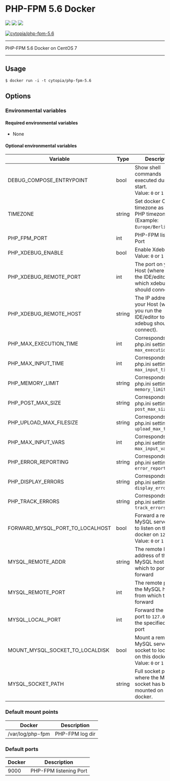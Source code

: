# PHP-FPM 5.6 Docker

[![](https://images.microbadger.com/badges/version/cytopia/php-fpm-5.6.svg)](https://microbadger.com/images/cytopia/php-fpm-5.6 "php-fpm-5.6") [![](https://images.microbadger.com/badges/image/cytopia/php-fpm-5.6.svg)](https://microbadger.com/images/cytopia/php-fpm-5.6 "php-fpm-5.6") [![](https://images.microbadger.com/badges/license/cytopia/php-fpm-5.6.svg)](https://microbadger.com/images/cytopia/php-fpm-5.6 "php-fpm-5.6")

[![cytopia/php-fpm-5.6](http://dockeri.co/image/cytopia/php-fpm-5.6)](https://hub.docker.com/r/cytopia/php-fpm-5.6/)

----

PHP-FPM 5.6 Docker on CentOS 7


----

## Usage

```shell
$ docker run -i -t cytopia/php-fpm-5.6
```

## Options


### Environmental variables

#### Required environmental variables

- None

#### Optional environmental variables

| Variable | Type | Description |
|----------|------|-------------|
| DEBUG_COMPOSE_ENTRYPOINT | bool | Show shell commands executed during start.<br/>Value: `0` or `1` |
| TIMEZONE | string | Set docker OS timezone as well as PHP timezone.<br/>(Example: `Europe/Berlin`) |
| PHP_FPM_PORT | int | PHP-FPM listening Port |
| PHP_XDEBUG_ENABLE | bool | Enable Xdebug.<br/>Value: `0` or `1` |
| PHP_XDEBUG_REMOTE_PORT | int | The port on your Host (where you run the IDE/editor to which xdebug should connect.) |
| PHP_XDEBUG_REMOTE_HOST | string | The IP address of your Host (where you run the IDE/editor to which xdebug should connect). |
| PHP_MAX_EXECUTION_TIME | int | Corresponds to php.ini setting: `max_execution_time` |
| PHP_MAX_INPUT_TIME | int | Corresponds to php.ini setting: `max_input_time` |
| PHP_MEMORY_LIMIT | string | Corresponds to php.ini setting: `memory_limit` |
| PHP_POST_MAX_SIZE | string | Corresponds to php.ini setting: `post_max_size` |
| PHP_UPLOAD_MAX_FILESIZE | string | Corresponds to php.ini setting: `upload_max_filesize` |
| PHP_MAX_INPUT_VARS | int | Corresponds to php.ini setting: `max_input_vars` |
| PHP_ERROR_REPORTING | string | Corresponds to php.ini setting: `error_reporting` |
| PHP_DISPLAY_ERRORS | string | Corresponds to php.ini setting: `display_errors` |
| PHP_TRACK_ERRORS | string | Corresponds to php.ini setting: `track_errors` |
| FORWARD_MYSQL_PORT_TO_LOCALHOST | bool | Forward a remote MySQL server port to listen on this docker on `127.0.0.1`<br/>Value: `0` or `1` |
| MYSQL_REMOTE_ADDR | string | The remote IP address of the MySQL host from which to port-forward |
| MYSQL_REMOTE_PORT | int | The remote port of the MySQL host from which to port-forward |
| MYSQL_LOCAL_PORT | int | Forward the MySQL port to `127.0.0.1` to the specified local port |
| MOUNT_MYSQL_SOCKET_TO_LOCALDISK | bool | Mount a remote MySQL server socket to local disk on this docker.<br/>Value: `0` or `1` |
| MYSQL_SOCKET_PATH | string | Full socket path where the MySQL socket has been mounted on this docker. |

### Default mount points

| Docker | Description |
|--------|-------------|
| /var/log/php-fpm | PHP-FPM log dir |

### Default ports

| Docker | Description |
|--------|-------------|
| 9000   | PHP-FPM listening Port |
